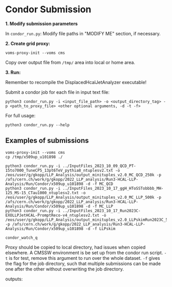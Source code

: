 # Condor Submission

**1. Modify submission parameters**

In `condor_run.py`: Modify file paths in "MODIFY ME" section, if necessary.

**2. Create grid proxy:**

```
voms-proxy-init --voms cms 
```
Copy over output file from `/tmp/` area into local or home area.

**3. Run:**

Remember to recompile the DisplacedHcalJetAnalyzer executable!

Submit a condor job for each file in input text file:
```
python3 condor_run.py -i <input_file_path> -o <output_directory_tag> -p <path_to_proxy_file> <other optional arguments, -d -t -f>
```

For full usage:
```
python3 condor_run.py --help
```

## Examples of submissions
```
voms-proxy-init --voms cms 
cp /tmp/x509up_u101898 ./

python3 condor_run.py -i ../InputFiles_2023_10_09_QCD_PT-15to7000_TuneCP5_13pt6TeV_pythia8_ntuplesv2.txt -o /eos/user/g/gkopp/LLP_Analysis/output_minituples_v2.0_MC_QCD_250k -p /afs/cern.ch/work/g/gkopp/2022_LLP_analysis/Run3-HCAL-LLP-Analysis/Run/Condor/x509up_u101898 -d -f MC_QCD
python3 condor_run.py -i ../InputFiles_2023_10_17_ggH_HToSSTobbbb_MH-125_MS-15_CTau1000_ntuplesv2.txt -o /eos/user/g/gkopp/LLP_Analysis/output_minituples_v2.0_MC_LLP_500k -p /afs/cern.ch/work/g/gkopp/2022_LLP_analysis/Run3-HCAL-LLP-Analysis/Run/Condor/x509up_u101898 -d -f MC_LLP
python3 condor_run.py -i ../InputFiles_2023_10_17_Run2023C-EXOLLPJetHCAL-PromptReco-v4_ntuplesv2.txt -o /eos/user/g/gkopp/LLP_Analysis/output_minituples_v2.0_LLPskimRun2023C_500k -p /afs/cern.ch/work/g/gkopp/2022_LLP_analysis/Run3-HCAL-LLP-Analysis/Run/Condor/x509up_u101898 -d -f LLPskim

condor_watch_q
```
Proxy should be copied to local directory, had issues when copied elsewhere. A CMSSW environment is be set up from the condor run script. `-t` is for test, remove this argument to run over the whole dataset. `-f` gives the flag for the job directory, such that multiple submissions can be made one after the other without overwriting the job directory.

outputs:
